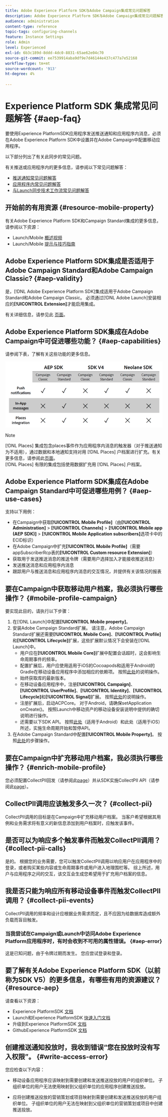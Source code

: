 ```yaml
---
title: Adobe Experience Platform SDK与Adobe Campaign集成常见问题解答
description: Adobe Experience Platform SDK与Adobe Campaign集成常见问题解答
audience: administration
content-type: reference
topic-tags: configuring-channels
feature: Instance Settings
role: Admin
level: Experienced
exl-id: 6b3c189d-8ddd-4dc0-8831-65ae62e04c70
source-git-commit: ee7539914aba9df9e7d46144e437c477a7e52168
workflow-type: tm+mt
source-wordcount: '913'
ht-degree: 4%

---
```


# Experience Platform SDK 集成常见问题解答 {#aep-faq}

要使用Experience PlatformSDK应用程序发送推送通知和应用程序内消息，必须在Adobe Experience Platform SDK中设置并在Adobe Campaign中配置移动应用程序。

以下部分列出了有关此同步的常见问题。

有关推送或应用程序内的更多信息，请参阅以下常见问题解答：

* [推送通知常见问题解答](../../channels/using/about-push-notifications.md#push-faq)
* [应用程序内常见问题解答](../../channels/using/in-app-faq.md)
* [与Launch同步技术工作流常见问题解答](../../administration/using/syncwithlaunch-faq.md)

## 开始前的有用资源 {#resource-mobile-property}

有关Adobe Experience Platform SDK和Campaign Standard集成的更多信息，请参阅以下资源：

* Launch/Mobile [概述视频](https://www.adobe.com/experience-platform/launch.html#acpl-mobile-video)
* Launch/Mobile [提示与技巧指南](https://www.adobe.com/content/dam/dx/us/en/products/experience-platform/launch-tag-manager/pdfs/adobe-cloud-platform-launch-tips-and-tricks-sheet.pdf)

## Adobe Experience Platform SDK集成是否适用于Adobe Campaign Standard和Adobe Campaign Classic? {#aep-validity}

是，[!DNL Adobe Experience Platform SDK]集成适用于Adobe Campaign Standard和Adobe Campaign Classic。 必须通过[!DNL Adobe Launch]安装相应的&#x200B;**[!UICONTROL Extension]**&#x200B;才能启用集成。

有关详细信息，请参见此 [ 页面](Https://aep-sdks.gitbook.io/docs/using-mobile-extensions/adobe-campaign-standard)。

## Adobe Experience Platform SDK集成在Adobe Campaign中可促进哪些功能？ {#aep-capabilities}

请参阅下表，了解有关这些功能的更多信息。

![](assets/faq.png)

>[!NOTE]
>
>[!DNL Places] 集成包含places事件作为应用程序内消息的触发器（对于推送通知为不适用），通过数据和本地通知支持对用 [!DNL Places] 户档案进行扩充。有关更多信息，请参阅此[页面](../../channels/using/preparing-and-sending-an-in-app-message.md)。 <br>[!DNL Places] 有限的集成包括使用数据扩充用 [!DNL Places] 户档案。

## Adobe Experience Platform SDK集成在Adobe Campaign Standard中可促进哪些用例？ {#aep-use-cases}

支持以下用例：

* 在Campaign中获取&#x200B;**[!UICONTROL Mobile Profile]**（由&#x200B;**[!UICONTROL Administration]** > **[!UICONTROL Channels]** > **[!UICONTROL Mobile app (AEP SDK)]** > **[!UICONTROL Mobile Application subscribers]**&#x200B;选项卡中的ECID标识）
* 在Adobe Campaign中扩充&#x200B;**[!UICONTROL Mobile Profile]**（需要appSubscriberRcp表的&#x200B;**[!UICONTROL Custom resource Extension]**）
* 获取用于发送推送消息的推送令牌（需要用户选择加入才能接收推送消息）
* 发送推送消息和应用程序内消息
* 跟踪用户与推送消息和应用程序内消息的交互情况，并提供有关该情况的报表

## 要在Campaign中获取移动用户档案，我必须执行哪些操作？ {#mobile-profile-campaign}

要实现此目的，请执行以下步骤：

1. 在[!DNL Launch]中配置&#x200B;**[!UICONTROL Mobile property]**。
1. 安装Adobe Campaign Standard扩展。 请注意，Adobe Campaign Standard扩展还需要&#x200B;**[!UICONTROL Mobile Core]**、**[!UICONTROL Profile]**&#x200B;和&#x200B;**[!UICONTROL Lifecycle]**&#x200B;扩展，这些扩展默认情况下会安装在[!DNL Launch]中。
   * 用户应在&#x200B;**[!UICONTROL Mobile Core]**&#x200B;扩展中配置会话超时，这会影响生命周期事件的频率。
   * 配置扩展后，用户应使用适用于iOS的Cocoapods和适用于Android的Gradle在移动设备应用程序中添加相应的依赖项。 按照[此处](https://aep-sdks.gitbook.io/docs/using-mobile-extensions/adobe-campaign-standard)的说明操作。
   * 始终获取库的最新版本。
   * 在移动设备应用程序中，注册&#x200B;**[!UICONTROL Campaign]**、**[!UICONTROL UserProfile]**、**[!UICONTROL Identity]**、**[!UICONTROL Lifecycle]**&#x200B;和&#x200B;**[!UICONTROL Signal]**&#x200B;扩展。 按照[此处](https://aep-sdks.gitbook.io/docs/using-mobile-extensions/adobe-campaign-standard#register-the-campaign-standard-extension-with-mobile-core)的说明操作。
   * 注册扩展后，启动ACPCore。 对于Android，请确保setApplication onCreate()。 按照Launch中移动资产的移动设备安装说明中提供的确切说明进行操作。
   * 还需要以下SDK API。 按照[此处](https://aep-sdks.gitbook.io/docs/using-mobile-extensions/mobile-core/lifecycle/lifecycle-extension-in-android)（适用于Android）和此处（适用于iOS）所述，实施生命周期开始和暂停API。
1. 在Adobe Campaign Standard中配置&#x200B;**[!UICONTROL Mobile Property]**。 按照[此处](../../administration/using/configuring-a-mobile-application.md#channel-specific-config)的步骤操作。

## 要在Campaign中扩充移动用户档案，我必须执行哪些操作？ {#enrich-mobile-profile}

您必须配置CollectPII回发（请参阅此[page](https://helpx.adobe.com/campaign/kb/config-app-in-launch.html#PIIpostback)）并从SDK实施CollectPII API（请参阅此[page](https://aep-sdks.gitbook.io/docs/using-mobile-extensions/mobile-core/mobile-core-api-reference#collect-pii)）。

## CollectPII调用应该触发多久一次？ {#collect-pii}

CollectPII调用的目标是在Campaign中扩充移动用户档案。 当客户希望根据其用例和业务需求将有意义的新信息添加到用户档案时，应触发该事件。

## 是否可以为响应多个触发事件而触发CollectPII调用？ {#collect-pii-calls}

是的。 根据您的业务需要，您可以触发CollectPII调用以响应用户在应用程序中的登录，或者购买某些内容或生命周期事件或用户进入地理围栏等。 综上所述，用户与应用程序之间的交互，该交互会生成您希望用于扩充用户档案的信息。

## 我是否只能为响应所有移动设备事件而触发CollectPII调用？ {#collect-pii-events}

CollectPII调用的频率和设计应根据业务需求而定，且不应因为给数据库造成额外负载而盲目触发。

### 当我尝试在Campaign或Launch中访问Adobe Experience Platform应用程序时，有时会收到不可用的属性错误。 {#aep-error}

这是已知问题，由于令牌过期而发生。 您应尝试登录和登录。

## 要了解有关Adobe Experience Platform SDK（以前称为SDK V5）的更多信息，有哪些有用的资源建议？{#resource-aep}

请查看以下资源：

* Experience PlatformSDK [文档](Https://aep-sdks.gitbook.io/docs/)
* Launch和Experience PlatformSDK [快速入门文档](https://aep-sdks.gitbook.io/docs/getting-started/create-a-mobile-property)
* 升级到Experience PlatformSDK [文档](https://aep-sdks.gitbook.io/docs/resources/upgrading-to-aep)
* GithubExperience PlatformSDK [文档](https://github.com/Adobe-Marketing-Cloud/acp-sdks/)

## 创建推送通知投放时，我收到错误“您在投放时没有写入权限”。 {#write-access-error}

您应检查以下内容：

* 移动设备应用程序应该映射到需要创建和发送推送投放的用户的组织单位。 子组织单位的用户无法使用映射到父组织单位的应用程序创建推送投放。

* 应将创建推送投放的营销策划或项目映射到需要创建和发送推送投放的用户组织单位。 子组织单位的用户无法在映射到父组织单位的营销策划或项目中创建推送投放。
